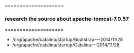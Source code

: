 ====================
### research the source about apache-tomcat-7.0.57
====================
* /org/apache/catalina/startup/Bootstrap---2014/11/28
* /org/apache/catalina/startup/Catalina---2014/11/28